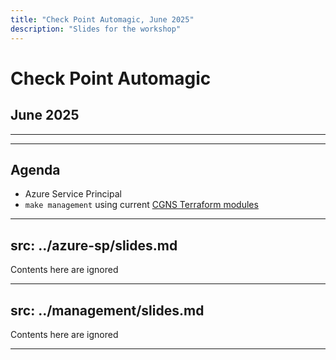 ```yaml
---
title: "Check Point Automagic, June 2025"
description: "Slides for the workshop"
---
```

# Check Point Automagic
## June 2025

---
---
## Agenda

* Azure Service Principal
* `make management` using current [CGNS Terraform modules](https://github.com/CheckPointSW/terraform-azure-cloudguard-network-security)

---
src: ../azure-sp/slides.md
---

<!-- this page will be loaded from '../azure-sp/slides.md' -->

Contents here are ignored

---
src: ../management/slides.md
---

<!-- this page will be loaded from '../management/slides.md' -->

Contents here are ignored

---